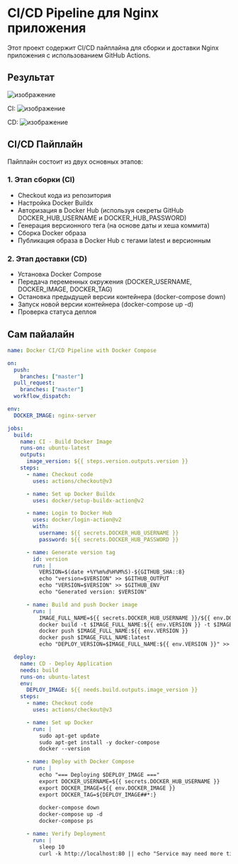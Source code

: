 # CI/CD Pipeline для Nginx приложения

Этот проект содержит CI/CD пайплайна для сборки и доставки Nginx приложения с использованием GitHub Actions.

## Результат 

![изображение](https://github.com/user-attachments/assets/7a30da26-ee2c-46e8-84d2-bfc2e0597f53)


CI:
![изображение](https://github.com/user-attachments/assets/cc27daaf-561a-4d86-a6cf-05f93b730563)

CD:
![изображение](https://github.com/user-attachments/assets/dd8ef4a5-ee0b-4d60-813f-38ce9bcfb2db)




## CI/CD Пайплайн

Пайплайн состоит из двух основных этапов:

### 1. Этап сборки (CI)

- Checkout кода из репозитория
- Настройка Docker Buildx
- Авторизация в Docker Hub (используя секреты GitHub DOCKER_HUB_USERNAME и DOCKER_HUB_PASSWORD)
- Генерация версионного тега (на основе даты и хеша коммита)
- Сборка Docker образа
- Публикация образа в Docker Hub с тегами latest и версионным

### 2. Этап доставки (CD)

- Установка Docker Compose
- Передача переменных окружения (DOCKER_USERNAME, DOCKER_IMAGE, DOCKER_TAG)
- Остановка предыдущей версии контейнера (docker-compose down)
- Запуск новой версии контейнера (docker-compose up -d)
- Проверка статуса деплоя

## Сам пайалайн

```yaml
name: Docker CI/CD Pipeline with Docker Compose

on:
  push:
    branches: ["master"]
  pull_request:
    branches: ["master"]
  workflow_dispatch:

env:
  DOCKER_IMAGE: nginx-server 

jobs:
  build:
    name: CI - Build Docker Image
    runs-on: ubuntu-latest
    outputs:
      image_version: ${{ steps.version.outputs.version }}
    steps:
      - name: Checkout code
        uses: actions/checkout@v3

      - name: Set up Docker Buildx
        uses: docker/setup-buildx-action@v2

      - name: Login to Docker Hub
        uses: docker/login-action@v2
        with:
          username: ${{ secrets.DOCKER_HUB_USERNAME }}
          password: ${{ secrets.DOCKER_HUB_PASSWORD }}

      - name: Generate version tag
        id: version
        run: |
          VERSION=$(date +%Y%m%d%H%M%S)-${GITHUB_SHA::8}
          echo "version=$VERSION" >> $GITHUB_OUTPUT
          echo "VERSION=$VERSION" >> $GITHUB_ENV
          echo "Generated version: $VERSION"

      - name: Build and push Docker image
        run: |
          IMAGE_FULL_NAME=${{ secrets.DOCKER_HUB_USERNAME }}/${{ env.DOCKER_IMAGE }}
          docker build -t $IMAGE_FULL_NAME:${{ env.VERSION }} -t $IMAGE_FULL_NAME:latest .
          docker push $IMAGE_FULL_NAME:${{ env.VERSION }}
          docker push $IMAGE_FULL_NAME:latest
          echo "DEPLOY_VERSION=$IMAGE_FULL_NAME:${{ env.VERSION }}" >> $GITHUB_ENV

  deploy:
    name: CD - Deploy Application
    needs: build
    runs-on: ubuntu-latest
    env:
      DEPLOY_IMAGE: ${{ needs.build.outputs.image_version }}
    steps:
      - name: Checkout code
        uses: actions/checkout@v3

      - name: Set up Docker
        run: |
          sudo apt-get update
          sudo apt-get install -y docker-compose
          docker --version

      - name: Deploy with Docker Compose
        run: |
          echo "=== Deploying $DEPLOY_IMAGE ==="
          export DOCKER_USERNAME=${{ secrets.DOCKER_HUB_USERNAME }}
          export DOCKER_IMAGE=${{ env.DOCKER_IMAGE }}
          export DOCKER_TAG=${DEPLOY_IMAGE##*:}  
          
          docker-compose down
          docker-compose up -d
          docker-compose ps

      - name: Verify Deployment
        run: |
          sleep 10
          curl -k http://localhost:80 || echo "Service may need more time to start"
```
